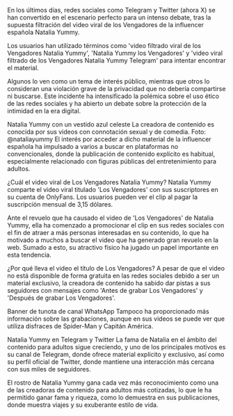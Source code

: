 En los últimos días, redes sociales como Telegram y Twitter (ahora X) se han convertido en el escenario perfecto para un intenso debate, tras la supuesta filtración del video viral de los Vengadores de la influencer española Natalia Yummy.

Los usuarios han utilizado términos como 'video filtrado viral de los Vengadores Natalia Yummy', 'Natalia Yummy los Vengadores' y 'video viral filtrado de los Vengadores Natalia Yummy Telegram' para intentar encontrar el material.

Algunos lo ven como un tema de interés público, mientras que otros lo consideran una violación grave de la privacidad que no debería compartirse ni buscarse. Este incidente ha intensificado la polémica sobre el uso ético de las redes sociales y ha abierto un debate sobre la protección de la intimidad en la era digital.


Natalia Yummy con un vestido azul celeste
La creadora de contenido es conocida por sus videos con connotación sexual y de comedia. Foto: @nataliayummy
El interés por acceder a dicho material de la influencer española ha impulsado a varios a buscar en plataformas no convencionales, donde la publicación de contenido explícito es habitual, especialmente relacionado con figuras públicas del entretenimiento para adultos.

¿Cuál el video viral de Los Vengadores Natalia Yummy?
Natalia Yummy comparte el video viral titulado 'Los Vengadores' con sus suscriptores en su cuenta de OnlyFans. Los usuarios pueden ver el clip al pagar la suscripción mensual de 3,15 dólares.

Ante el revuelo que ha causado el video de 'Los Vengadores' de Natalia Yummy, ella ha comenzado a promocionar el clip en sus redes sociales con el fin de atraer a más personas interesadas en su contenido, lo que ha motivado a muchos a buscar el video que ha generado gran revuelo en la web. Sumado a esto, su atractivo físico ha jugado un papel importante en esta tendencia.

¿Por qué lleva el video el título de Los Vengadores?
A pesar de que el video no está disponible de forma gratuita en las redes sociales debido a ser un material exclusivo, la creadora de contenido ha sabido dar pistas a sus seguidores con mensajes como 'Antes de grabar Los Vengadores' y 'Después de grabar Los Vengadores'.

Banner de tunota de canal WhatsApp
Tampoco ha proporcionado más información sobre las grabaciones, aunque en sus videos se puede ver que utiliza disfraces de Spider-Man y Capitán América.

Natalia Yummy en Telegram y Twitter
La fama de Natalia en el ámbito del contenido para adultos sigue creciendo, y uno de los principales motivos es su canal de Telegram, donde ofrece material explícito y exclusivo, así como su perfil oficial de Twitter, donde mantiene una interacción más cercana con sus miles de seguidores.


El rostro de Natalia Yummy gana cada vez más reconocimiento como una de las creadoras de contenido para adultos más cotizadas, lo que le ha permitido ganar fama y riqueza, como lo demuestra en sus publicaciones, donde muestra viajes y su exuberante estilo de vida.
